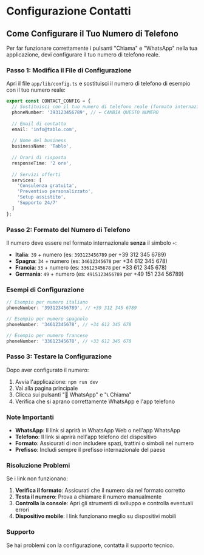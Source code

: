 # Configurazione Contatti

## Come Configurare il Tuo Numero di Telefono

Per far funzionare correttamente i pulsanti "Chiama" e "WhatsApp" nella tua applicazione, devi configurare il tuo numero di telefono reale.

### Passo 1: Modifica il File di Configurazione

Apri il file `app/lib/config.ts` e sostituisci il numero di telefono di esempio con il tuo numero reale:

```typescript
export const CONTACT_CONFIG = {
  // Sostituisci con il tuo numero di telefono reale (formato internazionale)
  phoneNumber: '393123456789', // ← CAMBIA QUESTO NUMERO
  
  // Email di contatto
  email: 'info@tablo.com',
  
  // Nome del business
  businessName: 'Tablo',
  
  // Orari di risposta
  responseTime: '2 ore',
  
  // Servizi offerti
  services: [
    'Consulenza gratuita',
    'Preventivo personalizzato',
    'Setup assistito',
    'Supporto 24/7'
  ]
};
```

### Passo 2: Formato del Numero di Telefono

Il numero deve essere nel formato internazionale **senza** il simbolo `+`:

- **Italia**: `39` + numero (es: `393123456789` per +39 312 345 6789)
- **Spagna**: `34` + numero (es: `34612345678` per +34 612 345 678)
- **Francia**: `33` + numero (es: `33612345678` per +33 612 345 678)
- **Germania**: `49` + numero (es: `4915123456789` per +49 151 234 56789)

### Esempi di Configurazione

```typescript
// Esempio per numero italiano
phoneNumber: '393123456789', // +39 312 345 6789

// Esempio per numero spagnolo
phoneNumber: '34612345678', // +34 612 345 678

// Esempio per numero francese
phoneNumber: '33612345678', // +33 612 345 678
```

### Passo 3: Testare la Configurazione

Dopo aver configurato il numero:

1. Avvia l'applicazione: `npm run dev`
2. Vai alla pagina principale
3. Clicca sui pulsanti "📱 WhatsApp" e "📞 Chiama"
4. Verifica che si aprano correttamente WhatsApp e l'app telefono

### Note Importanti

- **WhatsApp**: Il link si aprirà in WhatsApp Web o nell'app WhatsApp
- **Telefono**: Il link si aprirà nell'app telefono del dispositivo
- **Formato**: Assicurati di non includere spazi, trattini o simboli nel numero
- **Prefisso**: Includi sempre il prefisso internazionale del paese

### Risoluzione Problemi

Se i link non funzionano:

1. **Verifica il formato**: Assicurati che il numero sia nel formato corretto
2. **Testa il numero**: Prova a chiamare il numero manualmente
3. **Controlla la console**: Apri gli strumenti di sviluppo e controlla eventuali errori
4. **Dispositivo mobile**: I link funzionano meglio su dispositivi mobili

### Supporto

Se hai problemi con la configurazione, contatta il supporto tecnico.
